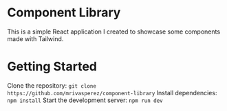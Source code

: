 # Component Library

This is a simple React application I created to showcase some components made with Tailwind.

# Getting Started

Clone the repository: `git clone https://github.com/mrivasperez/component-library`
Install dependencies: `npm install`
Start the development server: `npm run dev`